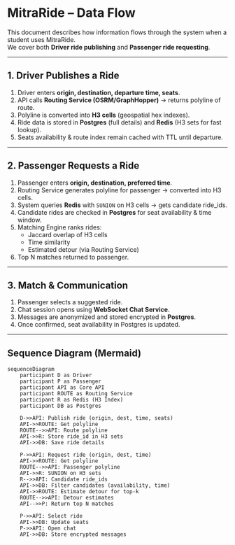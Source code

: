 # MitraRide – Data Flow

This document describes how information flows through the system when a student uses MitraRide.  
We cover both **Driver ride publishing** and **Passenger ride requesting**.

---

## 1. Driver Publishes a Ride
1. Driver enters **origin, destination, departure time, seats**.
2. API calls **Routing Service (OSRM/GraphHopper)** → returns polyline of route.
3. Polyline is converted into **H3 cells** (geospatial hex indexes).
4. Ride data is stored in **Postgres** (full details) and **Redis** (H3 sets for fast lookup).
5. Seats availability & route index remain cached with TTL until departure.

---

## 2. Passenger Requests a Ride
1. Passenger enters **origin, destination, preferred time**.
2. Routing Service generates polyline for passenger → converted into H3 cells.
3. System queries **Redis** with `SUNION` on H3 cells → gets candidate ride_ids.
4. Candidate rides are checked in **Postgres** for seat availability & time window.
5. Matching Engine ranks rides:
   - Jaccard overlap of H3 cells
   - Time similarity
   - Estimated detour (via Routing Service)
6. Top N matches returned to passenger.

---

## 3. Match & Communication
1. Passenger selects a suggested ride.
2. Chat session opens using **WebSocket Chat Service**.
3. Messages are anonymized and stored encrypted in **Postgres**.
4. Once confirmed, seat availability in Postgres is updated.

---

## Sequence Diagram (Mermaid)

```mermaid
sequenceDiagram
    participant D as Driver
    participant P as Passenger
    participant API as Core API
    participant ROUTE as Routing Service
    participant R as Redis (H3 Index)
    participant DB as Postgres

    D->>API: Publish ride (origin, dest, time, seats)
    API->>ROUTE: Get polyline
    ROUTE-->>API: Route polyline
    API->>R: Store ride_id in H3 sets
    API->>DB: Save ride details

    P->>API: Request ride (origin, dest, time)
    API->>ROUTE: Get polyline
    ROUTE-->>API: Passenger polyline
    API->>R: SUNION on H3 sets
    R-->>API: Candidate ride_ids
    API->>DB: Filter candidates (availability, time)
    API->>ROUTE: Estimate detour for top-k
    ROUTE-->>API: Detour estimates
    API-->>P: Return top N matches

    P->>API: Select ride
    API->>DB: Update seats
    P->>API: Open chat
    API->>DB: Store encrypted messages
